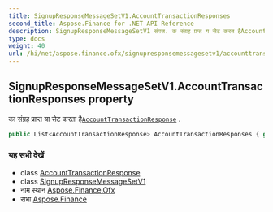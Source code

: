 ```yaml
---
title: SignupResponseMessageSetV1.AccountTransactionResponses
second_title: Aspose.Finance for .NET API Reference
description: SignupResponseMessageSetV1 संपत्त. क संग्रह प्रप्त य सेट करत हैAccountTransactionResponse .
type: docs
weight: 40
url: /hi/net/aspose.finance.ofx/signupresponsemessagesetv1/accounttransactionresponses/
---
```

## SignupResponseMessageSetV1.AccountTransactionResponses property

का संग्रह प्राप्त या सेट करता है[`AccountTransactionResponse`](../../../aspose.finance.ofx.signup/accounttransactionresponse/) .

```csharp
public List<AccountTransactionResponse> AccountTransactionResponses { get; set; }
```

### यह सभी देखें

* class [AccountTransactionResponse](../../../aspose.finance.ofx.signup/accounttransactionresponse/)
* class [SignupResponseMessageSetV1](../)
* नाम स्थान [Aspose.Finance.Ofx](../../signupresponsemessagesetv1/)
* सभा [Aspose.Finance](../../../)



